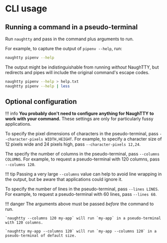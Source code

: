 # CLI usage

## Running a command in a pseudo-terminal

Run `naughtty` and pass in the command plus arguments to run.

For example, to capture the output of `pipenv --help`, run:

```bash
naughtty pipenv --help
```

The output might be indistinguishable from running _without_ NaughTTY, but redirects and pipes will include the original command's escape codes.

```bash
naughtty pipenv --help > help.txt
naughtty pipenv --help | less
```

## Optional configuration

!!! info
    **You probably don't need to configure anything for NaughTTY to work with your command.** These settings are only for particularly fussy applications.

To specify the pixel dimensions of characters in the pseudo-terminal, pass `--character-pixels WIDTH,HEIGHT`. For example, to specify a character size of 12 pixels wide and 24 pixels high, pass `--character-pixels 12,24`.

The specify the number of columns in the pseudo-terminal, pass `--columns COLUMNS`. For example, to request a pseudo-terminal with 120 columns, pass `--columns 120`.

!!! tip
    Passing a very large `--columns` value can help to avoid line wrapping in the output, but be aware that applications could ignore it.

To specify the number of lines in the pseudo-terminal, pass `--lines LINES`. For example, to request a pseudo-terminal with 60 lines, pass `--lines 60`.

<!-- markdownlint-disable MD046 -->
!!! danger
    The arguments above must be passed _before_ the command to run.

    `naughtty --columns 120 my-app` will run `my-app` in a pseudo-terminal with 120 columns.

    `naughtty my-app --columns 120` will run `my-app --columns 120` in a pseudo-terminal of default size.
<!-- markdownlint-enable MD046 -->
